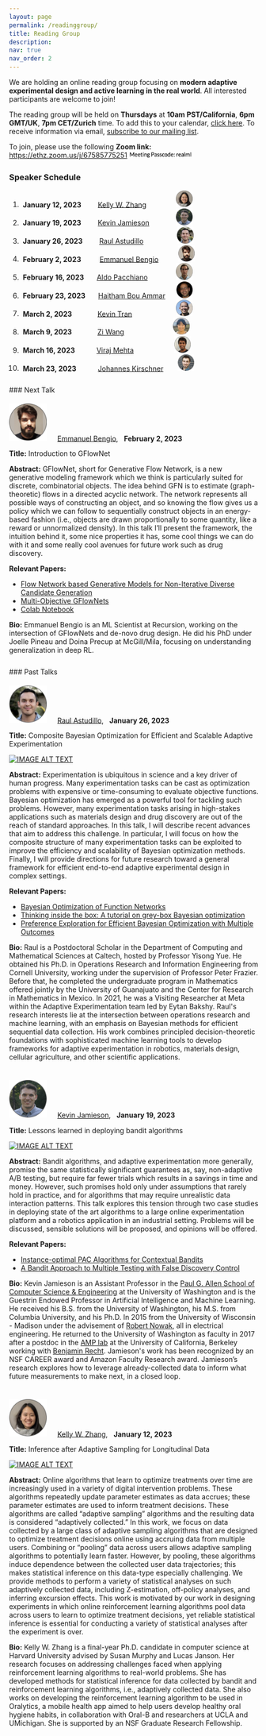 ```yaml
---
layout: page
permalink: /readinggroup/
title: Reading Group
description:
nav: true
nav_order: 2
---
```


<p style="margin-bottom: 3mm">We are holding an online reading group focusing on <strong>modern adaptive experimental design and active learning in the real world</strong>. All interested participants are welcome to join!</p>
<p style="margin-bottom: 3mm">The reading group will be held on <strong>Thursdays</strong> at <strong>10am PST/California</strong>, <strong>6pm GMT/UK</strong>, <strong>7pm CET/Zurich</strong> time. To add this to your calendar, <a href="https://calendar.google.com/calendar/u/0?cid=Mzg1OTc3M2I0MmJjNDIyNGQxZjE2MDA0ZWQ3OGUzNzlhOGViNzdlM2JiMmQ1NmFlYmZkZTU5M2RkOTVhYTEwN0Bncm91cC5jYWxlbmRhci5nb29nbGUuY29t">click here</a>. To receive information via email, <a href="https://forms.gle/Ex1ut4YfL8E3qt7W6">subscribe to our mailing list</a>.</p>
<p style="margin-bottom: 7mm">To join, please use the following <strong>Zoom link:</strong> <a href="https://ethz.zoom.us/j/67585775251">https://ethz.zoom.us/j/67585775251</a> <img src="../assets/img/zoompass.png" alt="" width="25%"></p>

### Speaker Schedule

1. &nbsp;**January 12, 2023** &emsp;&nbsp;&nbsp;&nbsp; [Kelly W. Zhang](https://kellywzhang.github.io/)
    &emsp;&emsp;&emsp;&emsp;<img src="../assets/img/speaker-circles/kelly.png" alt="" width="7%">
2. &nbsp;**January 19, 2023** &emsp;&nbsp;&nbsp;&nbsp; [Kevin Jamieson](https://homes.cs.washington.edu/~jamieson/)
    &emsp;&emsp;&emsp;&nbsp;&nbsp;<img src="../assets/img/speaker-circles/kevin_j.png" alt="" width="7%">
3. &nbsp;**January 26, 2023** &emsp;&nbsp;&nbsp;&nbsp; [Raul Astudillo](https://raulastudillo.netlify.app/)
    &emsp;&emsp;&emsp;&emsp;&nbsp;&nbsp;<img src="../assets/img/speaker-circles/raul.png" alt="" width="7%">
4. &nbsp;**February 2, 2023** &emsp;&nbsp;&nbsp;&nbsp;&nbsp; [Emmanuel Bengio](https://folinoid.com/)
    &emsp;&emsp;&nbsp;&nbsp;<img src="../assets/img/speaker-circles/emmanuel.png" alt="" width="7%">
5. &nbsp;**February 16, 2023** &emsp;&nbsp; [Aldo Pacchiano](https://www.aldopacchiano.ai/)
    &emsp;&emsp;&emsp;&ensp;&nbsp;<img src="../assets/img/speaker-circles/aldo.png" alt="" width="7%">
6. &nbsp;**February 23, 2023** &emsp;&nbsp; [Haitham Bou Ammar](http://bouammar.com/)
    &emsp;&nbsp;<img src="../assets/img/speaker-circles/haitham.png" alt="" width="7%">
7. &nbsp;**March 2, 2023** &emsp;&emsp;&nbsp;&nbsp;&nbsp;&nbsp; [Kevin Tran](https://ktran9891.github.io/)
    &emsp;&emsp;&emsp;&emsp;&emsp;&ensp;&nbsp;&nbsp;<img src="../assets/img/speaker-circles/kevin_t.png" alt="" width="7%">
8. &nbsp;**March 9, 2023** &emsp;&emsp;&nbsp;&nbsp;&nbsp;&nbsp; [Zi Wang](https://ziw.mit.edu/)
    &emsp;&emsp;&emsp;&emsp;&emsp;&emsp;&ensp;&nbsp;<img src="../assets/img/speaker-circles/zi.png" alt="" width="7%">
9. &nbsp;**March 16, 2023** &emsp;&emsp;&nbsp;&nbsp; [Viraj Mehta](https://virajm.com/)
    &emsp;&emsp;&emsp;&emsp;&emsp;&nbsp;&nbsp;<img src="../assets/img/speaker-circles/viraj.png" alt="" width="7%">
10. &nbsp;**March 23, 2023** &emsp;&emsp;&nbsp;&nbsp; [Johannes Kirschner](https://johannes-kirschner.de/)
    &emsp;&ensp;&nbsp;<img src="../assets/img/speaker-circles/johannes.png" alt="" width="7%">

<div style="margin-bottom: 7mm;"></div>
### Next Talk
<div style="margin-bottom: 5mm;"></div>

<img src="../assets/img/speaker-circles/emmanuel.png" alt="" width="15%"> &emsp;
[Emmanuel Bengio](https://folinoid.com/), &nbsp; **February 2, 2023**

**Title:** Introduction to GFlowNet

**Abstract:** GFlowNet, short for Generative Flow Network, is a new generative modeling framework which we think is particularly suited for discrete, combinatorial objects. The idea behind GFN is to estimate (graph-theoretic) flows in a directed acyclic network. The network represents all possible ways of constructing an object, and so knowing the flow gives us a policy which we can follow to sequentially construct objects in an energy-based fashion (i.e., objects are drawn proportionally to some quantity, like a reward or unnormalized density). In this talk I’ll present the framework, the intuition behind it, some nice properties it has, some cool things we can do with it and some really cool avenues for future work such as drug discovery.

**Relevant Papers:**
- [Flow Network based Generative Models for Non-Iterative Diverse Candidate Generation](https://arxiv.org/abs/2106.04399)
- [Multi-Objective GFlowNets](https://arxiv.org/abs/2210.12765)
- [Colab Notebook](http://colab.research.google.com/drive/1fUMwgu2OhYpQagpzU5mhe9_Esib3Q2VR)

**Bio:** Emmanuel Bengio is an ML Scientist at Recursion, working on the intersection of GFlowNets and de-novo drug design. He did his PhD under Joelle Pineau and Doina Precup at McGill/Mila, focusing on understanding generalization in deep RL.

<div style="margin-bottom: 7mm;"></div>
### Past Talks
<div style="margin-bottom: 5mm;"></div>

<img src="../assets/img/speaker-circles/raul.png" alt="" width="15%"> &emsp;
[Raul Astudillo](https://raulastudillo.netlify.app/), &nbsp; **January 26, 2023**

**Title:** Composite Bayesian Optimization for Efficient and Scalable Adaptive Experimentation


[![IMAGE ALT TEXT](http://img.youtube.com/vi/suyiOz4uPPo/0.jpg)](http://www.youtube.com/watch?v=suyiOz4uPPo "Raul Astudillo")
<!--<a href="http://www.youtube.com/watch?v=suyiOz4uPPo"><img src="http://img.youtube.com/vi/suyiOz4uPPo/0.jpg" alt="Raul Astudillo" width="60%"></a>-->

**Abstract:** Experimentation is ubiquitous in science and a key driver of human progress. Many experimentation tasks can be cast as optimization problems with expensive or time-consuming to evaluate objective functions. Bayesian optimization has emerged as a powerful tool for tackling such problems. However, many experimentation tasks arising in high-stakes applications such as materials design and drug discovery are out of the reach of standard approaches. In this talk, I will describe recent advances that aim to address this challenge. In particular, I will focus on how the composite structure of many experimentation tasks can be exploited to improve the efficiency and scalability of Bayesian optimization methods. Finally, I will provide directions for future research toward a general framework for efficient end-to-end adaptive experimental design in complex settings.

**Relevant Papers:**
- [Bayesian Optimization of Function Networks](https://arxiv.org/abs/2112.15311)
- [Thinking inside the box: A tutorial on grey-box Bayesian optimization](https://arxiv.org/abs/2201.00272)
- [Preference Exploration for Efficient Bayesian Optimization with Multiple Outcomes](https://arxiv.org/abs/2203.11382)

**Bio:** Raul is a Postdoctoral Scholar in the Department of Computing and Mathematical Sciences at Caltech, hosted by Professor Yisong Yue. He obtained his Ph.D. in Operations Research and Information Engineering from Cornell University, working under the supervision of Professor Peter Frazier. Before that, he completed the undergraduate program in Mathematics offered jointly by the University of Guanajuato and the Center for Research in Mathematics in Mexico. In 2021, he was a Visiting Researcher at Meta within the Adaptive Experimentation team led by Eytan Bakshy. Raul's research interests lie at the intersection between operations research and machine learning, with an emphasis on Bayesian methods for efficient sequential data collection. His work combines principled decision-theoretic foundations with sophisticated machine learning tools to develop frameworks for adaptive experimentation in robotics, materials design, cellular agriculture, and other scientific applications.

<div style="margin-bottom: 10mm;"></div>

<img src="../assets/img/speaker-circles/kevin_j.png" alt="" width="15%"> &emsp;
[Kevin Jamieson](https://homes.cs.washington.edu/~jamieson/), &nbsp; **January 19, 2023**

**Title:** Lessons learned in deploying bandit algorithms

[![IMAGE ALT TEXT](http://img.youtube.com/vi/RM4oIVd85Nk/0.jpg)](http://www.youtube.com/watch?v=RM4oIVd85Nk "Kevin Jamieson")

**Abstract:** Bandit algorithms, and adaptive experimentation more generally, promise the same statistically significant guarantees as, say, non-adaptive A/B testing, but require far fewer trials which results in a savings in time and money. However, such promises hold only under assumptions that rarely hold in practice, and for algorithms that may require unrealistic data interaction patterns. This talk explores this tension through two case studies in deploying state of the art algorithms to a large online experimentation platform and a robotics application in an industrial setting. Problems will be discussed, sensible solutions will be proposed, and opinions will be offered.

**Relevant Papers:**
- [Instance-optimal PAC Algorithms for Contextual Bandits](https://arxiv.org/abs/2207.02357)
- [A Bandit Approach to Multiple Testing with False Discovery Control](https://arxiv.org/abs/1809.02235)

**Bio:** Kevin Jamieson is an Assistant Professor in the <a href="http://cs.washington.edu/">Paul G. Allen School of Computer Science & Engineering</a> at the University of Washington and is the Guestrin Endowed Professor in Artificial Intelligence and Machine Learning. He received his B.S. from the University of Washington, his M.S. from Columbia University, and his Ph.D. In 2015 from the University of Wisconsin - Madison under the advisement of <a href="http://nowak.ece.wisc.edu/">Robert Nowak</a>, all in electrical engineering. He returned to the University of Washington as faculty in 2017 after a postdoc in the <a href="https://amplab.cs.berkeley.edu/">AMP lab</a> at the University of California, Berkeley working with <a href="https://people.eecs.berkeley.edu/~brecht/">Benjamin Recht</a>. Jamieson's work has been recognized by an NSF CAREER award and Amazon Faculty Research award. Jamieson’s research explores how to leverage already-collected data to inform what future measurements to make next, in a closed loop.

<div style="margin-bottom: 10mm;"></div>

<img src="../assets/img/speaker-circles/kelly.png" alt="" width="15%"> &emsp;
[Kelly W. Zhang](https://kellywzhang.github.io/), &nbsp; **January 12, 2023**

**Title:** Inference after Adaptive Sampling for Longitudinal Data

[![IMAGE ALT TEXT](http://img.youtube.com/vi/o3Hw6BCySXY/0.jpg)](http://www.youtube.com/watch?v=o3Hw6BCySXY "Kelly W. Zhang")

**Abstract:** Online algorithms that learn to optimize treatments over time are increasingly used in a variety of digital intervention problems. These algorithms repeatedly update parameter estimates as data accrues; these parameter estimates are used to inform treatment decisions. These algorithms are called “adaptive sampling” algorithms and the resulting data is considered “adaptively collected.” In this work, we focus on data collected by a large class of adaptive sampling algorithms that are designed to optimize treatment decisions online using accruing data from multiple users. Combining or “pooling” data across users allows adaptive sampling algorithms to potentially learn faster. However, by pooling, these algorithms induce dependence between the collected user data trajectories; this makes statistical inference on this data-type especially challenging. We provide methods to perform a variety of statistical analyses on such adaptively collected data, including Z-estimation, off-policy analyses, and inferring excursion effects. This work is motivated by our work in designing experiments in which online reinforcement learning algorithms pool data across users to learn to optimize treatment decisions, yet reliable statistical inference is essential for conducting a variety of statistical analyses after the experiment is over.

**Bio:** Kelly W. Zhang is a final-year Ph.D. candidate in computer science at Harvard University advised by Susan Murphy and Lucas Janson. Her research focuses on addressing challenges faced when applying reinforcement learning algorithms to real-world problems. She has developed methods for statistical inference for data collected by bandit and reinforcement learning algorithms, i.e., adaptively collected data. She also works on developing the reinforcement learning algorithm to be used in Oralytics, a mobile health app aimed to help users develop healthy oral hygiene habits, in collaboration with Oral-B and researchers at UCLA and UMichigan. She is supported by an NSF Graduate Research Fellowship.



<!--1. &nbsp;**January 12, 2023** &emsp;&nbsp;&nbsp;&nbsp; [Kelly W. Zhang](https://kellywzhang.github.io/), Harvard University-->
<!--    &emsp;&emsp;&emsp;&emsp;<img src="../assets/img/speaker-circles/kelly.png" alt="" width="5%">-->
<!--2. &nbsp;**January 19, 2023** &emsp;&nbsp;&nbsp;&nbsp; [Kevin Jamieson](https://homes.cs.washington.edu/~jamieson/), University of Washington-->
<!--    &emsp;&emsp;&emsp;&nbsp;&nbsp;<img src="../assets/img/speaker-circles/kevin_j.png" alt="" width="5%">-->
<!--3. &nbsp;**January 26, 2023** &emsp;&nbsp;&nbsp;&nbsp; [Raul Astudillo](https://raulastudillo.netlify.app/), Caltech-->
<!--    &emsp;&emsp;&emsp;&emsp;&nbsp;&nbsp;<img src="../assets/img/speaker-circles/raul.png" alt="" width="5%">-->
<!--4. &nbsp;**February 2, 2023** &emsp;&nbsp;&nbsp;&nbsp;&nbsp; [Emmanuel Bengio](https://folinoid.com/), Recursion-->
<!--    &emsp;&emsp;&nbsp;&nbsp;<img src="../assets/img/speaker-circles/emmanuel.png" alt="" width="5%">-->
<!--5. &nbsp;**February 9, 2023** &emsp;&nbsp;&nbsp;&nbsp;&nbsp; [Zi Wang](https://ziw.mit.edu/), Google Brain-->
<!--    &emsp;&emsp;&emsp;&emsp;&emsp;&emsp;&ensp;&nbsp;<img src="../assets/img/speaker-circles/zi.png" alt="" width="5%">-->
<!--6. &nbsp;**February 16, 2023** &emsp;&nbsp; [Johannes Kirschner](https://johannes-kirschner.de/), University of Alberta-->
<!--    &emsp;&ensp;&nbsp;<img src="../assets/img/speaker-circles/johannes.png" alt="" width="5%">-->
<!--7. &nbsp;**February 23, 2023** &emsp;&nbsp; [Haitham Bou Ammar](http://bouammar.com/), UCL and Huawei London-->
<!--    &emsp;&nbsp;<img src="../assets/img/speaker-circles/haitham.png" alt="" width="5%">-->
<!--8. &nbsp;**March 2, 2023** &emsp;&emsp;&nbsp;&nbsp;&nbsp;&nbsp; [Kevin Tran](https://ktran9891.github.io/), Toyota Research Institute-->
<!--    &emsp;&emsp;&emsp;&emsp;&emsp;&ensp;&nbsp;&nbsp;<img src="../assets/img/speaker-circles/kevin_t.png" alt="" width="5%">-->

<!--<br/>-->
<!--<img src="../assets/img/speaker-circles/kelly.png" alt="" width="10%"> &nbsp;-->
<!--<img src="../assets/img/speaker-circles/kevin_j.png" alt="" width="10%"> &nbsp;-->
<!--<img src="../assets/img/speaker-circles/raul.png" alt="" width="10%"> &nbsp;-->
<!--<img src="../assets/img/speaker-circles/emmanuel.png" alt="" width="10%"> &nbsp;-->
<!--<img src="../assets/img/speaker-circles/zi.png" alt="" width="10%"> &nbsp;-->
<!--<img src="../assets/img/speaker-circles/johannes.png" alt="" width="10%"> &nbsp;-->
<!--<img src="../assets/img/speaker-circles/haitham.png" alt="" width="10%"> &nbsp;-->
<!--<img src="../assets/img/speaker-circles/kevin_t.png" alt="" width="10%"> &nbsp;-->
